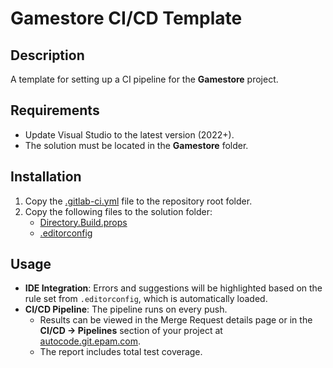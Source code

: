 # Gamestore CI/CD Template  

## Description  
A template for setting up a CI pipeline for the **Gamestore** project.  

## Requirements  
- Update Visual Studio to the latest version (2022+).    
- The solution must be located in the **Gamestore** folder.  

## Installation  
1. Copy the [.gitlab-ci.yml](.gitlab-ci.yml) file to the repository root folder.  
2. Copy the following files to the solution folder:  
   - [Directory.Build.props](Directory.Build.props)  
   - [.editorconfig](.editorconfig)  

## Usage  
- **IDE Integration**: Errors and suggestions will be highlighted based on the rule set from `.editorconfig`, which is automatically loaded.  
- **CI/CD Pipeline**: The pipeline runs on every push.  
  - Results can be viewed in the Merge Request details page or in the **CI/CD → Pipelines** section of your project at [autocode.git.epam.com](https://autocode.git.epam.com/).  
  - The report includes total test coverage.  
